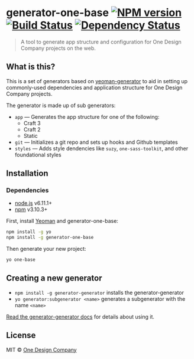 # generator-one-base [![NPM version][npm-image]][npm-url] [![Build Status][travis-image]][travis-url] [![Dependency Status][daviddm-image]][daviddm-url]
> A tool to generate app structure and configuration for One Design Company projects on the web.

## What is this?

This is a set of generators based on [yeoman-generator][yeoman-url] to aid in setting up commonly-used dependencies and application structure for One Design Company projects.

The generator is made up of sub generators:
  - `app` — Generates the app structure for one of the following:
    - Craft 3
    - Craft 2
    - Static
  - `git` — Initializes a git repo and sets up hooks and Github templates
  - `styles` — Adds style dendencies like `suzy`, `one-sass-toolkit`, and other foundational styles

## Installation

### Dependencies
- [node.js][node-url] v6.11.1+
- [npm][npm-url] v3.10.3+

First, install [Yeoman][yeoman-url] and generator-one-base:

```bash
npm install -g yo
npm install -g generator-one-base
```

Then generate your new project:

```bash
yo one-base
```

## Creating a new generator

* `npm install -g generator-generator` installs the generator-generator
* `yo generator:subgenerator <name>` generates a subgenerator with the name `<name>`

[Read the generator-generator docs][yeoman-generator-docs] for details about using it.

## License

MIT © [One Design Company](https://onedesigncompany.com)


[npm-image]: https://badge.fury.io/js/generator-one-base.svg
[npm-url]: https://npmjs.org/package/generator-one-base
[travis-image]: https://travis-ci.org/onedesign/generator-one-base.svg?branch=master
[travis-url]: https://travis-ci.org/onedesign/generator-one-base
[daviddm-image]: https://david-dm.org/onedesign/generator-one-base.svg?theme=shields.io
[daviddm-url]: https://david-dm.org/onedesign/generator-one-base
[yeoman-url]: http://yeoman.io/authoring
[npm-url]: https://www.npmjs.com/
[node-url]: https://nodejs.org/
[yeoman-generator-docs]: https://github.com/yeoman/generator-generator
